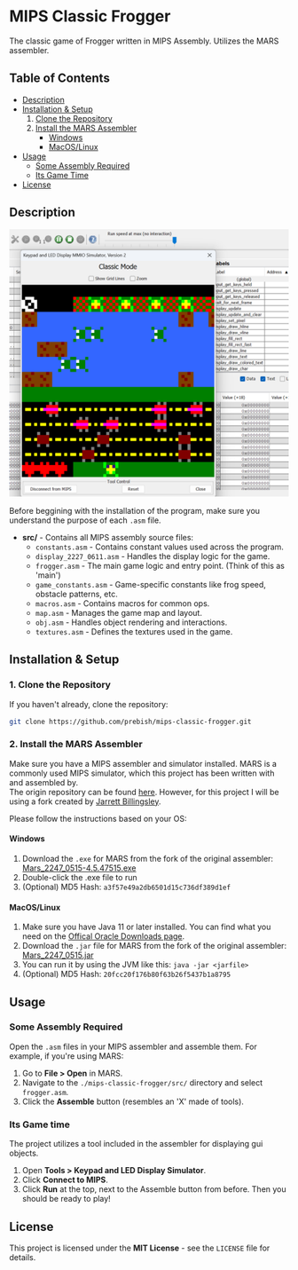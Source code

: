 # MIPS Classic Frogger

The classic game of Frogger written in MIPS Assembly. Utilizes the MARS assembler.

## Table of Contents

- [Description](#description)
- [Installation & Setup](#installation--setup)
    1. [Clone the Repository](#1-clone-the-repository)
    2. [Install the MARS Assembler](#2-install-the-mars-assembler)
        - [Windows](#windows)
        - [MacOS/Linux](#macoslinux)
- [Usage](#usage)
    - [Some Assembly Required](#some-assembly-required)
    - [Its Game Time](#its-game-time)
- [License](#license)

## Description

![project image](./image.png)

Before beggining with the installation of the program, make sure you understand the purpose of each `.asm` file. 

- **src/** - Contains all MIPS assembly source files:
  - `constants.asm` - Contains constant values used across the program.
  - `display_2227_0611.asm` - Handles the display logic for the game.
  - `frogger.asm` - The main game logic and entry point. (Think of this as 'main')
  - `game_constants.asm` - Game-specific constants like frog speed, obstacle patterns, etc.
  - `macros.asm` - Contains macros for common ops.
  - `map.asm` - Manages the game map and layout.
  - `obj.asm` - Handles object rendering and interactions.
  - `textures.asm` - Defines the textures used in the game.

## Installation & Setup

### 1. Clone the Repository

If you haven't already, clone the repository:
```bash
git clone https://github.com/prebish/mips-classic-frogger.git
```

### 2. Install the MARS Assembler
  
Make sure you have a MIPS assembler and simulator installed. MARS is a commonly used MIPS simulator, which this project has been written with and assembled by.  
The origin repository can be found [here](https://github.com/thomasrussellmurphy/MARS_Assembler). However, for this project I will be using a fork created by [Jarrett Billingsley](https://github.com/JarrettBillingsley).  

Please follow the instructions based on your OS:

#### **Windows**

1. Download the `.exe` for MARS from the fork of the original assembler: [Mars_2247_0515-4.5.47515.exe](https://github.com/JarrettBillingsley/MARS_Assembler/raw/master/downloads/Mars_2247_0515-4.5.47515.exe)  
2. Double-click the .exe file to run
3. (Optional) MD5 Hash: `a3f57e49a2db6501d15c736df389d1ef`

#### **MacOS/Linux**

1. Make sure you have Java 11 or later installed. You can find what you need on the [Offical Oracle Downloads page](https://www.oracle.com/java/technologies/downloads/).  
2. Download the `.jar` file for MARS from the fork of the original assembler: [Mars_2247_0515.jar](https://github.com/JarrettBillingsley/MARS_Assembler/raw/master/downloads/Mars_2247_0515.jar)
3. You can run it by using the JVM like this: ```java -jar <jarfile>```  
4. (Optional) MD5 Hash: `20fcc20f176b80f63b26f5437b1a8795`

## Usage

### Some Assembly Required
Open the `.asm` files in your MIPS assembler and assemble them. For example, if you're using MARS:

1. Go to **File > Open** in MARS.
2. Navigate to the `./mips-classic-frogger/src/` directory and select `frogger.asm`.
3. Click the **Assemble** button (resembles an 'X' made of tools).

### Its Game time
The project utilizes a tool included in the assembler for displaying gui objects.

1. Open **Tools > Keypad and LED Display Simulator**.
2. Click **Connect to MIPS**.
3. Click **Run** at the top, next to the Assemble button from before. Then you should be ready to play!

## License
This project is licensed under the **MIT License** - see the `LICENSE` file for details.
